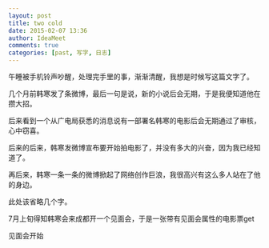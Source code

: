 ```yaml
---
layout: post
title: two cold
date: 2015-02-07 13:36
author: IdeaMeet
comments: true
categories: [past, 写字, 日志]
---
```

午睡被手机铃声吵醒，处理完手里的事，渐渐清醒，我想是时候写这篇文字了。

几个月前韩寒发了条微博，最后一句是说，新的小说后会无期，于是我便知道他在攒大招。

后来看到一个从广电局获悉的消息说有一部署名韩寒的电影后会无期通过了审核，心中窃喜。

后来的后来，韩寒发微博宣布要开始拍电影了，并没有多大的兴奋，因为我已经知道了。

再后来，韩寒一条一条的微博掀起了网络创作巨浪，我很高兴有这么多人站在了他的身边。

此处该省略几个字。

7月上旬得知韩寒会来成都开一个见面会，于是一张带有见面会属性的电影票get

见面会开始
